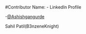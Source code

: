 #Contributor Name: - LinkedIn Profile

-[@Ashishgangurde](https://www.linkedin.com/in/ashish-gangurde/)  

Sahil Patil(B3nzeneKnight)
